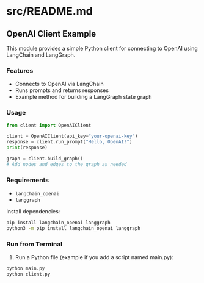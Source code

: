 # src/README.md

## OpenAI Client Example

This module provides a simple Python client for connecting to OpenAI using LangChain and LangGraph.

### Features
- Connects to OpenAI via LangChain
- Runs prompts and returns responses
- Example method for building a LangGraph state graph

### Usage
```python
from client import OpenAIClient

client = OpenAIClient(api_key="your-openai-key")
response = client.run_prompt("Hello, OpenAI!")
print(response)

graph = client.build_graph()
# Add nodes and edges to the graph as needed
```

### Requirements
- `langchain_openai`
- `langgraph`

Install dependencies:
```bash
pip install langchain_openai langgraph
python3 -m pip install langchain_openai langgraph
```

### Run from Terminal

1. Run a Python file (example if you add a script named main.py):
```bash
python main.py
python client.py 
```

